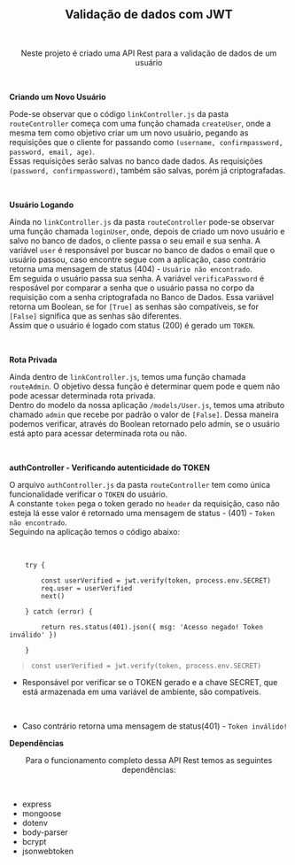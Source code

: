 <h2 align='center'> Validação de dados com JWT </h2>

<br>

<p align='center'> Neste projeto é criado uma API Rest para a validação de dados de um usuário </p>

<br>

**Criando um Novo Usuário**

Pode-se observar que o código `linkController.js` da pasta `routeController` começa com uma função chamada `createUser`, onde a mesma tem como objetivo criar um um novo usuário, pegando as requisições que o cliente for passando como `(username, confirmpassword, password, email, age)`. <br>
Essas requisições serão salvas no banco dade dados. As requisições `(password, confirmpassword)`, também são salvas, porém já criptografadas.

<br>

**Usuário Logando**

Ainda no `linkController.js` da pasta `routeController` pode-se observar uma função chamada `loginUser`, onde, depois de criado um novo usuário e salvo no banco de dados, o cliente passa o seu email e sua senha. A variável `user` é responsável por buscar no banco de dados o email que o usuário passou, caso encontre segue com a aplicação, caso contrário retorna uma mensagem de status (404) - `Usuário não encontrado`. <br>
Em seguida o usuário passa sua senha. A variável `verificaPassword` é resposável por comparar a senha que o usuário passa no corpo da requisição com a senha criptografada no Banco de Dados. Essa variável retorna um Boolean, se for `[True]` as senhas são compatíveis, se for `[False]` significa que as senhas são diferentes.<br>
Assim que o usuário é logado com status (200) é gerado um `TOKEN`.

<br>

**Rota Privada**

Ainda dentro de  `linkController.js`, temos uma função chamada `routeAdmin`. O objetivo dessa função é determinar quem pode e quem não pode acessar determinada rota privada.<br>
Dentro do modelo da nossa aplicação `/models/User.js`, temos uma atributo chamado `admin` que recebe por padrão o valor de `[False]`. Dessa maneira podemos verificar, através do Boolean retornado pelo admin, se o usuário está apto para acessar determinada rota ou não.

<br>

**authController - Verificando autenticidade do TOKEN**

O arquivo `authController.js` da pasta `routeController` tem como única funcionalidade verificar o `TOKEN` do usuário.<br>
A constante `token` pega o token gerado no `header` da requisição, caso não esteja lá esse valor é retornado uma mensagem de status - (401) - `Token não encontrado`.<br>
Seguindo na aplicação temos o código abaixo:<br><br>

``` 

    try {
        
        const userVerified = jwt.verify(token, process.env.SECRET)
        req.user = userVerified
        next()

    } catch (error) {
     
        return res.status(401).json({ msg: 'Acesso negado! Token inválido' })

    }

```

>` const userVerified = jwt.verify(token, process.env.SECRET) `

- Responsável por verificar se o TOKEN gerado e a chave SECRET, que está armazenada em uma variável de ambiente, são compatíveis.

<br>

- Caso contrário retorna uma mensagem de status(401) - `Token inválido!`

**Dependências**

<p align='center'>Para o funcionamento completo dessa API Rest temos as seguintes dependências:</p>

 <br>

- express
- mongoose
- dotenv
- body-parser
- bcrypt
- jsonwebtoken
